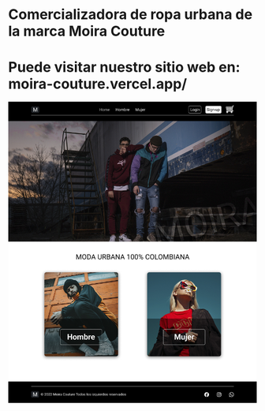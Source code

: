 # Comercializadora de ropa urbana de la marca Moira Couture
# Puede visitar nuestro sitio web en: moira-couture.vercel.app/
![](./public/home.jpg)
